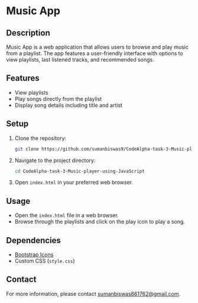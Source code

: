 # Music App

## Description
Music App is a web application that allows users to browse and play music from a playlist. The app features a user-friendly interface with options to view playlists, last listened tracks, and recommended songs.

## Features
- View playlists
- Play songs directly from the playlist
- Display song details including title and artist

## Setup
1. Clone the repository:
    ```bash
    git clone https://github.com/sumanbiswas9/CodeAlpha-task-3-Music-player-using-JavaScript.git
    ```
2. Navigate to the project directory:
    ```bash
    cd CodeAlpha-task-3-Music-player-using-JavaScript
    ```
3. Open `index.html` in your preferred web browser.

## Usage
- Open the `index.html` file in a web browser.
- Browse through the playlists and click on the play icon to play a song.

## Dependencies
- [Bootstrap Icons](https://icons.getbootstrap.com/)
- Custom CSS (`style.css`)

## Contact
For more information, please contact [sumanbiswas861762@gmail.com](mailto:sumanbiswas861762@gmail.com).
